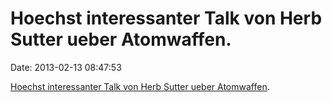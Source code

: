 Hoechst interessanter Talk von Herb Sutter ueber Atomwaffen.
============================================================

Date: 2013-02-13 08:47:53

[Hoechst interessanter Talk von Herb Sutter ueber
Atomwaffen](http://channel9.msdn.com/Shows/Going+Deep/Cpp-and-Beyond-2012-Herb-Sutter-atomic-Weapons-1-of-2).
